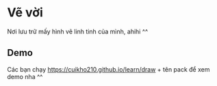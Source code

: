 # Vẽ vời
Nơi lưu trữ mấy hình vẽ linh tinh của mình, ahihi ^^

## Demo
Các bạn chạy https://cuikho210.github.io/learn/draw + tên pack để xem demo nha ^^